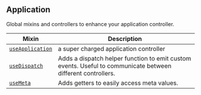 ## Application

Global mixins and controllers to enhance your application controller.

| Mixin| Description |
|------|-------------|
|[`useApplication`](./docs/application-controller.md)|a super charged application controller|
|[`useDispatch`](./docs/use-dispatch.md)|Adds a dispatch helper function to emit custom events. Useful to communicate between different controllers.|
|[`useMeta`](./docs/use-meta.md)|Adds getters to easily access <head> meta values.|
